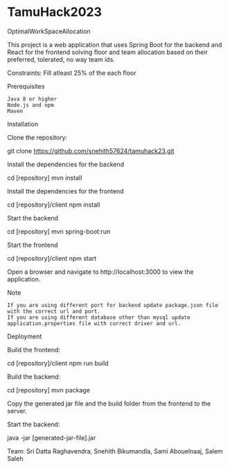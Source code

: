 # TamuHack2023
OptimalWorkSpaceAllocation

This project is a web application that uses Spring Boot for the backend and React for the frontend solving floor and team allocation based on their preferred, tolerated, no way team ids.

Constraints:
    Fill atleast 25% of the each floor

Prerequisites

    Java 8 or higher
    Node.js and npm
    Maven

Installation

Clone the repository:

git clone https://github.com/snehith57624/tamuhack23.git

Install the dependencies for the backend

cd [repository]
mvn install

Install the dependencies for the frontend

cd [repository]/client
npm install

Start the backend

cd [repository]
mvn spring-boot:run

Start the frontend

cd [repository]/client
npm start

Open a browser and navigate to http://localhost:3000 to view the application.

Note

    If you are using different port for backend update package.json file with the correct url and port.
    If you are using different database other than mysql update application.properties file with correct driver and url.

Deployment

Build the frontend:

cd [repository]/client
npm run build

Build the backend:

cd [repository]
mvn package

Copy the generated jar file and the build folder from the frontend to the server.

Start the backend:

java -jar [generated-jar-file].jar

Team:
Sri Datta Raghavendra,
Snehith Bikumandla,
Sami Abouelnaaj,
Salem Saleh
